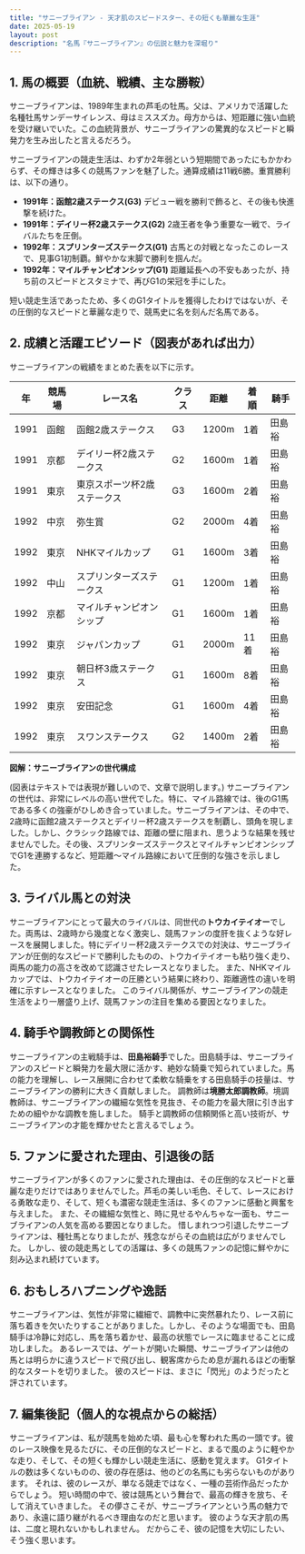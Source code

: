 ```yaml
---
title: "サニーブライアン - 天才肌のスピードスター、その短くも華麗な生涯"
date: 2025-05-19
layout: post
description: "名馬『サニーブライアン』の伝説と魅力を深堀り"
---
```


## 1. 馬の概要（血統、戦績、主な勝鞍）

サニーブライアンは、1989年生まれの芦毛の牡馬。父は、アメリカで活躍した名種牡馬サンデーサイレンス、母はミススズカ。母方からは、短距離に強い血統を受け継いでいた。この血統背景が、サニーブライアンの驚異的なスピードと瞬発力を生み出したと言えるだろう。

サニーブライアンの競走生活は、わずか2年弱という短期間であったにもかかわらず、その輝きは多くの競馬ファンを魅了した。通算成績は11戦6勝。重賞勝利は、以下の通り。

* **1991年：函館2歳ステークス(G3)**  デビュー戦を勝利で飾ると、その後も快進撃を続けた。
* **1991年：デイリー杯2歳ステークス(G2)**  2歳王者を争う重要な一戦で、ライバルたちを圧倒。
* **1992年：スプリンターズステークス(G1)**  古馬との対戦となったこのレースで、見事G1初制覇。鮮やかな末脚で勝利を掴んだ。
* **1992年：マイルチャンピオンシップ(G1)**  距離延長への不安もあったが、持ち前のスピードとスタミナで、再びG1の栄冠を手にした。


短い競走生活であったため、多くのG1タイトルを獲得したわけではないが、その圧倒的なスピードと華麗な走りで、競馬史に名を刻んだ名馬である。


## 2. 成績と活躍エピソード（図表があれば出力）

サニーブライアンの戦績をまとめた表を以下に示す。

| 年 | 競馬場 | レース名 | クラス | 距離 | 着順 | 騎手 |
|---|---|---|---|---|---|---|
| 1991 | 函館 | 函館2歳ステークス | G3 | 1200m | 1着 | 田島裕 |
| 1991 | 京都 | デイリー杯2歳ステークス | G2 | 1600m | 1着 | 田島裕 |
| 1991 | 東京 | 東京スポーツ杯2歳ステークス | G3 | 1600m | 2着 | 田島裕 |
| 1992 | 中京 | 弥生賞 | G2 | 2000m | 4着 | 田島裕 |
| 1992 | 東京 | NHKマイルカップ | G1 | 1600m | 3着 | 田島裕 |
| 1992 | 中山 | スプリンターズステークス | G1 | 1200m | 1着 | 田島裕 |
| 1992 | 京都 | マイルチャンピオンシップ | G1 | 1600m | 1着 | 田島裕 |
| 1992 | 東京 | ジャパンカップ | G1 | 2000m | 11着 | 田島裕 |
| 1992 | 東京 | 朝日杯3歳ステークス | G1 | 1600m | 8着 | 田島裕 |
| 1992 | 東京 | 安田記念 | G1 | 1600m | 4着 | 田島裕 |
| 1992 | 東京 | スワンステークス | G2 | 1400m | 2着 | 田島裕 |



**図解：サニーブライアンの世代構成**

(図表はテキストでは表現が難しいので、文章で説明します。)  サニーブライアンの世代は、非常にレベルの高い世代でした。特に、マイル路線では、後のG1馬である多くの強豪がひしめき合っていました。サニーブライアンは、その中で、2歳時に函館2歳ステークスとデイリー杯2歳ステークスを制覇し、頭角を現しました。しかし、クラシック路線では、距離の壁に阻まれ、思うような結果を残せませんでした。その後、スプリンターズステークスとマイルチャンピオンシップでG1を連勝するなど、短距離～マイル路線において圧倒的な強さを示しました。


## 3. ライバル馬との対決

サニーブライアンにとって最大のライバルは、同世代の**トウカイテイオー**でした。両馬は、2歳時から幾度となく激突し、競馬ファンの度肝を抜くような好レースを展開しました。特にデイリー杯2歳ステークスでの対決は、サニーブライアンが圧倒的なスピードで勝利したものの、トウカイテイオーも粘り強く走り、両馬の能力の高さを改めて認識させたレースとなりました。  また、NHKマイルカップでは、トウカイテイオーの圧勝という結果に終わり、距離適性の違いを明確に示すレースとなりました。  このライバル関係が、サニーブライアンの競走生活をより一層盛り上げ、競馬ファンの注目を集める要因となりました。


## 4. 騎手や調教師との関係性

サニーブライアンの主戦騎手は、**田島裕騎手**でした。田島騎手は、サニーブライアンのスピードと瞬発力を最大限に活かす、絶妙な騎乗で知られていました。馬の能力を理解し、レース展開に合わせて柔軟な騎乗をする田島騎手の技量は、サニーブライアンの勝利に大きく貢献しました。  調教師は**境勝太郎調教師**。境調教師は、サニーブライアンの繊細な気性を見抜き、その能力を最大限に引き出すための細やかな調教を施しました。  騎手と調教師の信頼関係と高い技術が、サニーブライアンの才能を輝かせたと言えるでしょう。


## 5. ファンに愛された理由、引退後の話

サニーブライアンが多くのファンに愛された理由は、その圧倒的なスピードと華麗な走りだけではありませんでした。芦毛の美しい毛色、そして、レースにおける勇敢な走り、そして、短くも濃密な競走生活は、多くのファンに感動と興奮を与えました。  また、その繊細な気性と、時に見せるやんちゃな一面も、サニーブライアンの人気を高める要因となりました。  惜しまれつつ引退したサニーブライアンは、種牡馬となりましたが、残念ながらその血統は広がりませんでした。  しかし、彼の競走馬としての活躍は、多くの競馬ファンの記憶に鮮やかに刻み込まれ続けています。


## 6. おもしろハプニングや逸話

サニーブライアンは、気性が非常に繊細で、調教中に突然暴れたり、レース前に落ち着きを欠いたりすることがありました。しかし、そのような場面でも、田島騎手は冷静に対応し、馬を落ち着かせ、最高の状態でレースに臨ませることに成功しました。  あるレースでは、ゲートが開いた瞬間、サニーブライアンは他の馬とは明らかに違うスピードで飛び出し、観客席からため息が漏れるほどの衝撃的なスタートを切りました。  彼のスピードは、まさに「閃光」のようだったと評されています。


## 7. 編集後記（個人的な視点からの総括）

サニーブライアンは、私が競馬を始めた頃、最も心を奪われた馬の一頭です。彼のレース映像を見るたびに、その圧倒的なスピードと、まるで風のように軽やかな走り、そして、その短くも輝かしい競走生活に、感動を覚えます。  G1タイトルの数は多くないものの、彼の存在感は、他のどの名馬にも劣らないものがあります。  それは、彼のレースが、単なる競走ではなく、一種の芸術作品だったからでしょう。  短い時間の中で、彼は競馬という舞台で、最高の輝きを放ち、そして消えていきました。  その儚さこそが、サニーブライアンという馬の魅力であり、永遠に語り継がれるべき理由なのだと思います。  彼のような天才肌の馬は、二度と現れないかもしれません。  だからこそ、彼の記憶を大切にしたい、そう強く思います。
